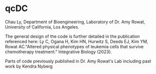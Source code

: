 # qcDC

Chau Ly, Department of Bioengineering, Laboratory of Dr. Amy Rowat, University of California, Los Angeles.

The general design of the code is further detailed in the publication referenced here: Ly C, Ogana H, Kim HN, Hurwitz S, Deeds EJ, Kim YM, Rowat AC."Altered physical phenotypes of leukemia cells that survive chemotherapy treatment." Integrative Biology (2023).

Parts of code previously published in Dr. Amy Rowat's Lab including past
work by Kendra Nyberg
